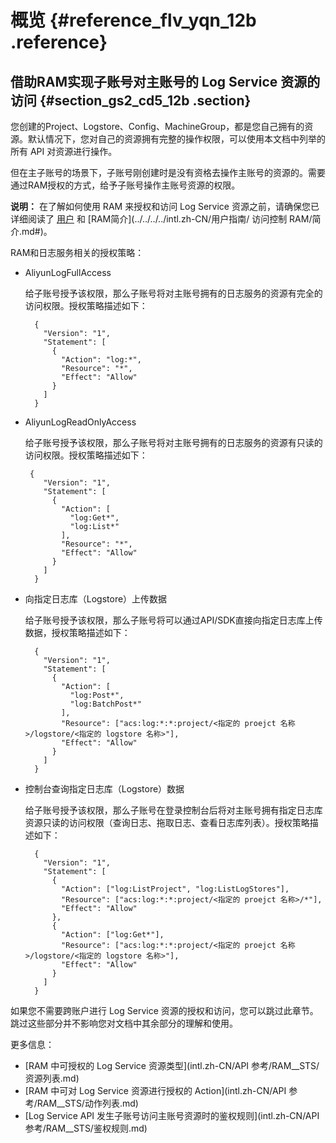 # 概览 {#reference_flv_yqn_12b .reference}

## 借助RAM实现子账号对主账号的 Log Service 资源的访问 {#section_gs2_cd5_12b .section}

您创建的Project、Logstore、Config、MachineGroup，都是您自己拥有的资源。默认情况下，您对自己的资源拥有完整的操作权限，可以使用本文档中列举的所有 API 对资源进行操作。

但在主子账号的场景下，子账号刚创建时是没有资格去操作主账号的资源的。需要通过RAM授权的方式，给予子账号操作主账号资源的权限。

**说明：** 在了解如何使用 RAM 来授权和访问 Log Service 资源之前，请确保您已详细阅读了 [用户](../../../../intl.zh-CN/用户指南/（隐藏）旧版用户指南/身份管理/用户.md) 和 [RAM简介](../../../../intl.zh-CN/用户指南/         访问控制 RAM/简介.md#)。

RAM和日志服务相关的授权策略：

-   AliyunLogFullAccess

    给子账号授予该权限，那么子账号将对主账号拥有的日志服务的资源有完全的访问权限。授权策略描述如下：

    ``` {#codeblock_iw6_02a_a8t}
      {
        "Version": "1",
        "Statement": [
          {
            "Action": "log:*",
            "Resource": "*",
            "Effect": "Allow"
          }
        ]
      }
    ```

-   AliyunLogReadOnlyAccess

    给子账号授予该权限，那么子账号将对主账号拥有的日志服务的资源有只读的访问权限。授权策略描述如下：

    ``` {#codeblock_f0g_9oy_tvf}
     {
        "Version": "1",
        "Statement": [
          {
            "Action": [
              "log:Get*",
              "log:List*"
            ],
            "Resource": "*",
            "Effect": "Allow"
          }
        ]
      }
    ```

-   向指定日志库（Logstore）上传数据

    给子账号授予该权限，那么子账号将可以通过API/SDK直接向指定日志库上传数据，授权策略描述如下：

    ``` {#codeblock_9l5_7s5_85l}
      {
        "Version": "1",
        "Statement": [
          {
            "Action": [
              "log:Post*",
              "log:BatchPost*"
            ],
            "Resource": ["acs:log:*:*:project/<指定的 proejct 名称>/logstore/<指定的 logstore 名称>"],
            "Effect": "Allow"
          }
        ]
      }
    ```

-   控制台查询指定日志库（Logstore）数据

    给子账号授予该权限，那么子账号在登录控制台后将对主账号拥有指定日志库资源只读的访问权限（查询日志、拖取日志、查看日志库列表）。授权策略描述如下：

    ``` {#codeblock_gmq_xxk_wq4}
      {
        "Version": "1",
        "Statement": [
          {
            "Action": ["log:ListProject", "log:ListLogStores"],
            "Resource": ["acs:log:*:*:project/<指定的 proejct 名称>/*"],
            "Effect": "Allow"
          },
          {
            "Action": ["log:Get*"],
            "Resource": ["acs:log:*:*:project/<指定的 proejct 名称>/logstore/<指定的 logstore 名称>"],
            "Effect": "Allow"
          }
        ]
      }
    ```


如果您不需要跨账户进行 Log Service 资源的授权和访问，您可以跳过此章节。跳过这些部分并不影响您对文档中其余部分的理解和使用。

更多信息：

-   [RAM 中可授权的 Log Service 资源类型](intl.zh-CN/API 参考/RAM__STS/资源列表.md)
-   [RAM 中可对 Log Service 资源进行授权的 Action](intl.zh-CN/API 参考/RAM__STS/动作列表.md)
-   [Log Service API 发生子账号访问主账号资源时的鉴权规则](intl.zh-CN/API 参考/RAM__STS/鉴权规则.md)

